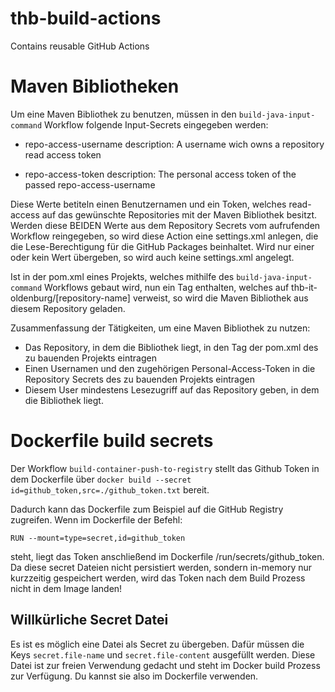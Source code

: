 # thb-build-actions
Contains reusable GitHub Actions

# Maven Bibliotheken
Um eine Maven Bibliothek zu benutzen, müssen in den `build-java-input-command` Workflow folgende Input-Secrets eingegeben werden:
- repo-access-username
  description: A username wich owns a repository read access token

- repo-access-token
  description: The personal access token of the passed repo-access-username

Diese Werte betiteln einen Benutzernamen und ein Token, welches read-access auf das gewünschte Repositories mit der Maven Bibliothek besitzt.
Werden diese BEIDEN Werte aus dem Repository Secrets vom aufrufenden Workflow reingegeben, so wird diese Action eine settings.xml anlegen, die die Lese-Berechtigung für die GitHub Packages beinhaltet. Wird nur einer oder kein Wert übergeben, so wird auch keine settings.xml angelegt.

Ist in der pom.xml eines Projekts, welches mithilfe des `build-java-input-command` Workflows gebaut wird, nun ein <repositories> Tag enthalten, welches auf thb-it-oldenburg/[repository-name] verweist, so wird die Maven Bibliothek aus diesem Repository geladen.

Zusammenfassung der Tätigkeiten, um eine Maven Bibliothek zu nutzen:
- Das Repository, in dem die Bibliothek liegt, in den <repositories> Tag der pom.xml des zu bauenden Projekts eintragen
- Einen Usernamen und den zugehörigen Personal-Access-Token in die Repository Secrets des zu bauenden Projekts eintragen
- Diesem User mindestens Lesezugriff auf das Repository geben, in dem die Bibliothek liegt.


# Dockerfile build secrets
Der Workflow `build-container-push-to-registry` stellt das Github Token in dem Dockerfile über `docker build --secret id=github_token,src=./github_token.txt` bereit.

Dadurch kann das Dockerfile zum Beispiel auf die GitHub Registry zugreifen. Wenn im Dockerfile der Befehl:

`RUN --mount=type=secret,id=github_token`

steht, liegt das Token anschließend im Dockerfile /run/secrets/github_token. Da diese secret Dateien nicht persistiert werden, sondern in-memory nur kurzzeitig gespeichert werden, wird das Token nach dem Build Prozess nicht in dem Image landen!

## Willkürliche Secret Datei
Es ist es möglich eine Datei als Secret zu übergeben. Dafür müssen die Keys `secret.file-name` und `secret.file-content` ausgefüllt werden.
Diese Datei ist zur freien Verwendung gedacht und steht im Docker build Prozess zur Verfügung. Du kannst sie also im Dockerfile verwenden.
